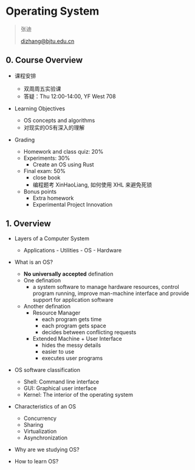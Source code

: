 # Operating System

> 张迪
>
> dizhang@bjtu.edu.cn

## 0. Course Overview

* 课程安排
  * 双周周五实验课
  * 答疑：Thu 12:00-14:00, YF West 708

* Learning Objectives
  * OS concepts and algorithms
  * 对现实的OS有深入的理解

* Grading
  * Homework and class quiz: 20%
  * Experiments: 30%
    * Create an OS using Rust
  * Final exam: 50%
    * close book
    * 编程题考 XinHaoLiang, 如何使用 XHL 来避免死锁
  * Bonus points
    * Extra homework
    * Experimental Project Innovation

## 1. Overview

* Layers of a Computer System
  * Applications - Utilities - OS - Hardware

* What is an OS?
  * **No universally accepted** defination
  * One defination
    * a system software to manage hardware resources, control program running, improve man-machine interface and provide support for application software
  * Another defination
    * Resource Manager
      * each program gets time
      * each program gets space
      * decides between conflicting requests
    * Extended Machine + User Interface
      * hides the messy details
      * easier to use
      * executes user programs

* OS software classification
  * Shell: Command line interface
  * GUI: Graphical user interface
  * Kernel: The interior of the operating system

* Characteristics of an OS
  * Concurrency
  * Sharing
  * Virtualization
  * Asynchronization

* Why are we studying OS?

* How to learn OS?

